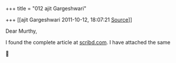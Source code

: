 +++
title = "012 ajit Gargeshwari"

+++
[[ajit Gargeshwari	2011-10-12, 18:07:21 [Source](https://groups.google.com/g/samskrita/c/3JrEFDNIIrQ)]]



Dear Murthy,  
  
I found the complete article at [scribd.com](http://scribd.com). I have attached the same  
  



